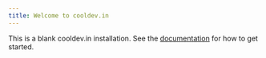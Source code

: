 ```yaml
---
title: Welcome to cooldev.in
---
```


This is a blank cooldev.in installation.
See the [documentation](https://cooldev.in) for how to get started.
